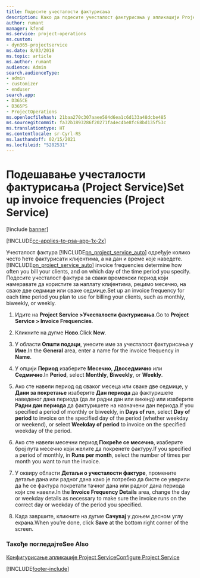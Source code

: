```yaml
---
title: Подесите учесталости фактурисања
description: Како да подесите учесталост фактурисања у апликацији Project Service
author: rumant
manager: kfend
ms.service: project-operations
ms.custom:
- dyn365-projectservice
ms.date: 8/03/2018
ms.topic: article
ms.author: rumant
audience: Admin
search.audienceType:
- admin
- customizer
- enduser
search.app:
- D365CE
- D365PS
- ProjectOperations
ms.openlocfilehash: 21baa270c307aaee584d6ea1c6d133a48dcbe485
ms.sourcegitcommit: fa32b1893286f20271fa4ec4be8fc68bd135f53c
ms.translationtype: HT
ms.contentlocale: sr-Cyrl-RS
ms.lasthandoff: 02/15/2021
ms.locfileid: "5282531"
---
```

# <a name="set-up-invoice-frequencies-project-service"></a><span data-ttu-id="d3d1f-103">Подешавање учесталости фактурисања (Project Service)</span><span class="sxs-lookup"><span data-stu-id="d3d1f-103">Set up invoice frequencies (Project Service)</span></span>

[!include [banner](../includes/psa-now-project-operations.md)]

[!INCLUDE[cc-applies-to-psa-app-1x-2x](../includes/cc-applies-to-psa-app-1x-2x.md)]

<span data-ttu-id="d3d1f-104">Учесталост фактура [!INCLUDE[pn_project_service_auto](../includes/pn-project-service-auto.md)] одређује колико често ћете фактурисати клијентима, а на дан и време које наведете.</span><span class="sxs-lookup"><span data-stu-id="d3d1f-104">[!INCLUDE[pn_project_service_auto](../includes/pn-project-service-auto.md)] invoice frequencies determine how often you bill your clients, and on which day of the time period you specify.</span></span> <span data-ttu-id="d3d1f-105">Подесите учесталост фактура за сваки временски период који намеравате да користите за наплату клијентима, рецимо месечно, на сваке две седмице или сваке седмице.</span><span class="sxs-lookup"><span data-stu-id="d3d1f-105">Set up an invoice frequency for each time period you plan to use for billing your clients, such as monthly, biweekly, or weekly.</span></span>  
  
1.  <span data-ttu-id="d3d1f-106">Идите на **Project Service >Учесталости фактурисања**.</span><span class="sxs-lookup"><span data-stu-id="d3d1f-106">Go to **Project Service > Invoice Frequencies**.</span></span>  
  
2.  <span data-ttu-id="d3d1f-107">Кликните на дугме **Ново**.</span><span class="sxs-lookup"><span data-stu-id="d3d1f-107">Click **New**.</span></span>  
  
3.  <span data-ttu-id="d3d1f-108">У области **Општи подаци**, унесите име за учесталост фактурисања у **Име**.</span><span class="sxs-lookup"><span data-stu-id="d3d1f-108">In the **General** area, enter a name for the invoice frequency in **Name**.</span></span>  
  
4.  <span data-ttu-id="d3d1f-109">У опцији **Период** изаберите **Месечно**, **Двоседмично** или **Седмично**.</span><span class="sxs-lookup"><span data-stu-id="d3d1f-109">In **Period**, select **Monthly**, **Biweekly**, or **Weekly**.</span></span>  
  
5.  <span data-ttu-id="d3d1f-110">Ако сте навели период од сваког месеца или сваке две седмице, у **Дани за покретање** изаберите **Дан периода** да фактуришете наведеног дана периода (да ли радни дан или викенд) или изаберите **Радни дан периода** да фактуришете на назначени дан периода.</span><span class="sxs-lookup"><span data-stu-id="d3d1f-110">If you specified a period of monthly or biweekly, in **Days of run**, select **Day of period** to invoice on the specified day of the period (whether weekday or weekend), or select **Weekday of period** to invoice on the specified weekday of the period.</span></span>  
  
6.  <span data-ttu-id="d3d1f-111">Ако сте навели месечни период **Покреће се месечно**, изаберите број пута месечно који желите да покренете фактуру.</span><span class="sxs-lookup"><span data-stu-id="d3d1f-111">If you specified a period of monthly, in **Runs per month**, select the number of times per month you want to run the invoice.</span></span>  
  
7.  <span data-ttu-id="d3d1f-112">У оквиру области **Детаљи о учесталости фактуре**, промените детаље дана или радног дана како је потребно да бисте се уверили да ће се фактура покретати тачног дана или радног дана периода који сте навели.</span><span class="sxs-lookup"><span data-stu-id="d3d1f-112">In the **Invoice Frequency Details** area, change the day or weekday details as necessary to make sure the invoice runs on the correct day or weekday of the period you specified.</span></span>  
  
8.  <span data-ttu-id="d3d1f-113">Када завршите, кликните на дугме **Сачувај** у доњем десном углу екрана.</span><span class="sxs-lookup"><span data-stu-id="d3d1f-113">When you’re done, click **Save** at the bottom right corner of the screen.</span></span>  
  
### <a name="see-also"></a><span data-ttu-id="d3d1f-114">Такође погледајте</span><span class="sxs-lookup"><span data-stu-id="d3d1f-114">See Also</span></span>  
 [<span data-ttu-id="d3d1f-115">Конфигурисање апликације Project Service</span><span class="sxs-lookup"><span data-stu-id="d3d1f-115">Configure Project Service</span></span>](../psa/configure.md)


[!INCLUDE[footer-include](../includes/footer-banner.md)]